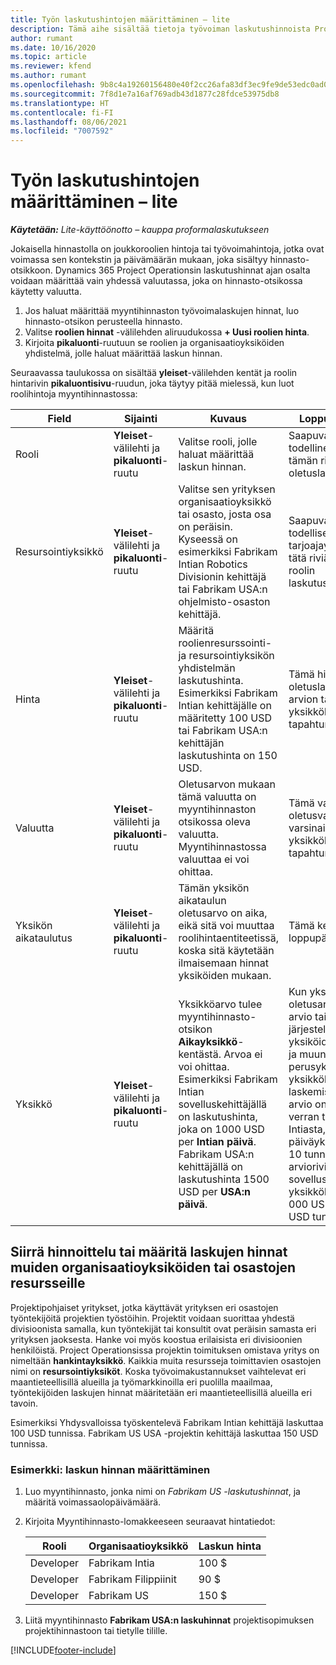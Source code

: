 ```yaml
---
title: Työn laskutushintojen määrittäminen – lite
description: Tämä aihe sisältää tietoja työvoiman laskutushinnoista Project Operationsissa.
author: rumant
ms.date: 10/16/2020
ms.topic: article
ms.reviewer: kfend
ms.author: rumant
ms.openlocfilehash: 9b8c4a19260156480e40f2cc26afa83df3ec9fe9de53edc0ad0ca8c7b78bf352
ms.sourcegitcommit: 7f8d1e7a16af769adb43d1877c28fdce53975db8
ms.translationtype: HT
ms.contentlocale: fi-FI
ms.lasthandoff: 08/06/2021
ms.locfileid: "7007592"
---
```

# <a name="set-up-labor-bill-rates---lite"></a>Työn laskutushintojen määrittäminen – lite

_**Käytetään:** Lite-käyttöönotto – kauppa proformalaskutukseen_

Jokaisella hinnastolla on joukkoroolien hintoja tai työvoimahintoja, jotka ovat voimassa sen kontekstin ja päivämäärän mukaan, joka sisältyy hinnasto-otsikkoon. Dynamics 365 Project Operationsin laskutushinnat ajan osalta voidaan määrittää vain yhdessä valuutassa, joka on hinnasto-otsikossa käytetty valuutta.

1. Jos haluat määrittää myyntihinnaston työvoimalaskujen hinnat, luo hinnasto-otsikon perusteella hinnasto. 
2. Valitse **roolien hinnat** -välilehden aliruudukossa **+ Uusi roolien hinta**. 
3. Kirjoita **pikaluonti**-ruutuun se roolien ja organisaatioyksiköiden yhdistelmä, jolle haluat määrittää laskun hinnan.

  Seuraavassa taulukossa on sisältää **yleiset**-välilehden kentät ja roolin hintarivin **pikaluontisivu**-ruudun, joka täytyy pitää mielessä, kun luot roolihintoja myyntihinnastossa:

  | Field | Sijainti | Kuvaus | Loppupään vaikutus |
  | --- | --- | --- | --- |
  | Rooli | **Yleiset**-välilehti ja **pikaluonti**-ruutu | Valitse rooli, jolle haluat määrittää laskun hinnan. | Saapuva arvio tai todellinen rooli sovitetaan tämän rivin kanssa roolin oletuslaskutusprosenttiin. |
  | Resursointiyksikkö | **Yleiset**-välilehti ja **pikaluonti**-ruutu | Valitse sen yrityksen organisaatioyksikkö tai osasto, josta osa on peräisin. Kyseessä on esimerkiksi Fabrikam Intian Robotics Divisionin kehittäjä tai Fabrikam USA:n ohjelmisto-osaston kehittäjä. | Saapuvan arvion tai todellisen resurssien tarjoajayksikkö vertaa tätä riviä oletusarvoisesti roolin laskutusprosenttiin. |
  | Hinta | **Yleiset**-välilehti ja **pikaluonti**-ruutu | Määritä roolienresurssointi- ja resursointiyksikön yhdistelmän laskutushinta. Esimerkiksi Fabrikam Intian kehittäjälle on määritetty 100 USD tai Fabrikam USA:n kehittäjän laskutushinta on 150 USD. | Tämä hinta on oletuslaskenta saapuvan arvion tai todellisen rivin yksikköhinnalle aika-tapahtumaluokalle. |
  | Valuutta | **Yleiset**-välilehti ja **pikaluonti**-ruutu| Oletusarvon mukaan tämä valuutta on myyntihinnaston otsikossa oleva valuutta. Myyntihinnastossa valuuttaa ei voi ohittaa. | Tämä valuutta on oletusvaluutta saapuvan varsinaisen myyntirivin yksikköhinnassa aika-tapahtumaluokalle. |
  | Yksikön aikataulutus | **Yleiset**-välilehti ja **pikaluonti**-ruutu | Tämän yksikön aikataulun oletusarvo on aika, eikä sitä voi muuttaa roolihintaentiteetissä, koska sitä käytetään ilmaisemaan hinnat yksiköiden mukaan. | Tämä kenttä ei vaikuta loppupään prosessiin. |
  | Yksikkö | **Yleiset**-välilehti ja **pikaluonti**-ruutu | Yksikköarvo tulee myyntihinnasto-otsikon **Aikayksikkö**-kentästä. Arvoa ei voi ohittaa. Esimerkiksi Fabrikam Intian sovelluskehittäjällä on laskutushinta, joka on 1000 USD per **Intian päivä**. Fabrikam USA:n kehittäjällä on laskutushinta 1500 USD per **USA:n päivä**. | Kun yksikköhinnan oletusarvona on saapuva arvio tai todellinen rivi, järjestelmä käyttää yksiköiden järjestelmää ja muuntamista perusyksikköinä yksikköhinnan laskemiseksi. Esimerkiksi arvio on 10 **Intian päivän** verran työtä kehittäjälle Intiasta, ja Intian päiväyksikkö määritetään 10 tunniksi. Kun arvioriviä hinnoitellaan, sovellus laskee yksikköhinnan arvioon 1 000 USD/10 tuntia = 100 USD tunnissa. |


## <a name="transfer-pricing-or-set-up-bill-rates-for-resources-from-other-organizational-units-or-divisions"></a>Siirrä hinnoittelu tai määritä laskujen hinnat muiden organisaatioyksiköiden tai osastojen resursseille 

Projektipohjaiset yritykset, jotka käyttävät yrityksen eri osastojen työntekijöitä projektien työstöihin. Projektit voidaan suorittaa yhdestä divisioonista samalla, kun työntekijät tai konsultit ovat peräisin samasta eri yrityksen jaoksesta. Hanke voi myös koostua erilaisista eri divisioonien henkilöistä. Project Operationsissa projektin toimituksen omistava yritys on nimeltään **hankintayksikkö**. Kaikkia muita resursseja toimittavien osastojen nimi on **resursointiyksiköt**. Koska työvoimakustannukset vaihtelevat eri maantieteellisillä alueilla ja työmarkkinoilla eri puolilla maailmaa, työntekijöiden laskujen hinnat määritetään eri maantieteellisillä alueilla eri tavoin.

Esimerkiksi Yhdysvalloissa työskentelevä Fabrikam Intian kehittäjä laskuttaa 100 USD tunnissa. Fabrikam US USA -projektin kehittäjä laskuttaa 150 USD tunnissa.

### <a name="example-set-up-a-bill-rate"></a>Esimerkki: laskun hinnan määrittäminen

1. Luo myyntihinnasto, jonka nimi on *Fabrikam US -laskutushinnat*, ja määritä voimassaolopäivämäärä.
2. Kirjoita Myyntihinnasto-lomakkeeseen seuraavat hintatiedot:

    | Rooli | Organisaatioyksikkö | Laskun hinta |
    | --- | --- | --- |
    | Developer | Fabrikam Intia | 100 $ |
    | Developer | Fabrikam Filippiinit | 90 $ |
    | Developer | Fabrikam US | 150 $ |

3. Liitä myyntihinnasto **Fabrikam USA:n laskuhinnat** projektisopimuksen projektihinnastoon tai tietylle tilille.


[!INCLUDE[footer-include](../../includes/footer-banner.md)]